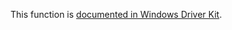 This function is [documented in Windows Driver Kit](https://learn.microsoft.com/en-us/windows-hardware/drivers/ddi/ntifs/nf-ntifs-rtladdace).
